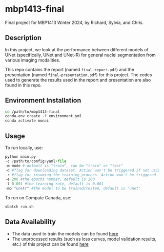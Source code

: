# mbp1413-final
Final project for MBP1413 Winter 2024, by Richard, Sylvia, and Chris. 

## Description
In this project, we look at the performance between different models of UNet (specifically, UNet and UNet-R) for general nuclei segmentation from various imaging modalities.

This repo contains the report (named `final-report.pdf`) and the presentation (named `final-presentation.pdf`) for this project. The codes used to generate the results used in the report and presentation are also found in this repo.

## Environment Installation
```bash
cd /path/to/mbp1413-final
conda-env create -f environment.yml
conda activate monai
```

## Usage
To run locally, use:
```python
python main.py
-c /path/to/config/yaml/file
-m mode # default is "train", can be "train" or "test"
-d #flag for downloading dataset. Action won't be triggered if not using this flag
-r #flag for resuming the training process. Action won't be triggered if not using this flag
-e 200 #the epochs number, default is 200
-l 0.001 #the learning rate, default is 0.001 
-mo "unetr" #the model to be trained/tested, default is "unet"
```
To run on Compute Canada, use:
```bash
sbatch run.sh
```

## Data Availability
- The data used to train the models can be found [here](https://drive.google.com/file/d/1R6yO4DtEmsLRtkCroTeSNeRE78wZSfWi/view?usp=drive_link)
- The unprocessed results (such as loss curves, model validation results, etc.) of this project can be found [here](https://drive.google.com/drive/folders/1Gf1jCM_4Zove3mqOsA3wmld1ZJUHG08A?usp=share_link)

